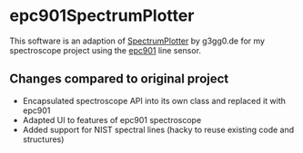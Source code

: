 # epc901SpectrumPlotter

This software is an adaption of [SpectrumPlotter](https://github.com/g3gg0/SpectrumPlotter) by g3gg0.de for my spectroscope project using the [epc901](https://github.com/astuder/epc901) line sensor.

## Changes compared to original project

* Encapsulated spectroscope API into its own class and replaced it with epc901
* Adapted UI to features of epc901 spectroscope
* Added support for NIST spectral lines (hacky to reuse existing code and structures)
